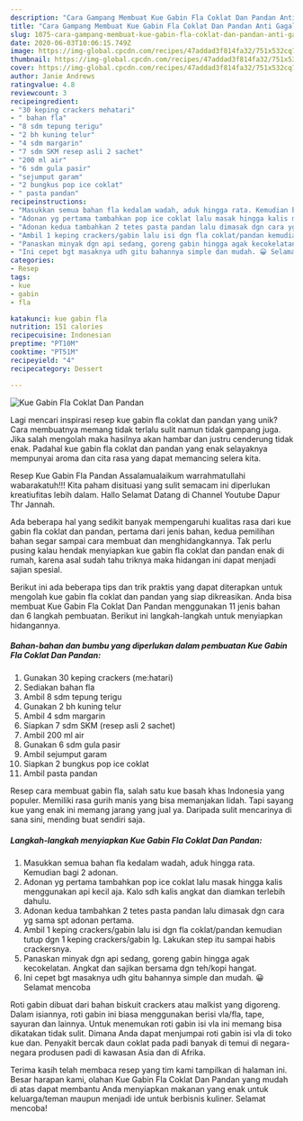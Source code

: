 ```yaml
---
description: "Cara Gampang Membuat Kue Gabin Fla Coklat Dan Pandan Anti Gagal"
title: "Cara Gampang Membuat Kue Gabin Fla Coklat Dan Pandan Anti Gagal"
slug: 1075-cara-gampang-membuat-kue-gabin-fla-coklat-dan-pandan-anti-gagal
date: 2020-06-03T10:06:15.749Z
image: https://img-global.cpcdn.com/recipes/47addad3f814fa32/751x532cq70/kue-gabin-fla-coklat-dan-pandan-foto-resep-utama.jpg
thumbnail: https://img-global.cpcdn.com/recipes/47addad3f814fa32/751x532cq70/kue-gabin-fla-coklat-dan-pandan-foto-resep-utama.jpg
cover: https://img-global.cpcdn.com/recipes/47addad3f814fa32/751x532cq70/kue-gabin-fla-coklat-dan-pandan-foto-resep-utama.jpg
author: Janie Andrews
ratingvalue: 4.8
reviewcount: 3
recipeingredient:
- "30 keping crackers mehatari"
- " bahan fla"
- "8 sdm tepung terigu"
- "2 bh kuning telur"
- "4 sdm margarin"
- "7 sdm SKM resep asli 2 sachet"
- "200 ml air"
- "6 sdm gula pasir"
- "sejumput garam"
- "2 bungkus pop ice coklat"
- " pasta pandan"
recipeinstructions:
- "Masukkan semua bahan fla kedalam wadah, aduk hingga rata. Kemudian bagi 2 adonan."
- "Adonan yg pertama tambahkan pop ice coklat lalu masak hingga kalis menggunakan api kecil aja. Kalo sdh kalis angkat dan diamkan terlebih dahulu."
- "Adonan kedua tambahkan 2 tetes pasta pandan lalu dimasak dgn cara yg sama spt adonan pertama."
- "Ambil 1 keping crackers/gabin lalu isi dgn fla coklat/pandan kemudian tutup dgn 1 keping crackers/gabin lg. Lakukan step itu sampai habis crackersnya."
- "Panaskan minyak dgn api sedang, goreng gabin hingga agak kecokelatan. Angkat dan sajikan bersama dgn teh/kopi hangat."
- "Ini cepet bgt masaknya udh gitu bahannya simple dan mudah. 😀 Selamat mencoba"
categories:
- Resep
tags:
- kue
- gabin
- fla

katakunci: kue gabin fla 
nutrition: 151 calories
recipecuisine: Indonesian
preptime: "PT10M"
cooktime: "PT51M"
recipeyield: "4"
recipecategory: Dessert

---
```



![Kue Gabin Fla Coklat Dan Pandan](https://img-global.cpcdn.com/recipes/47addad3f814fa32/751x532cq70/kue-gabin-fla-coklat-dan-pandan-foto-resep-utama.jpg)

Lagi mencari inspirasi resep kue gabin fla coklat dan pandan yang unik? Cara membuatnya memang tidak terlalu sulit namun tidak gampang juga. Jika salah mengolah maka hasilnya akan hambar dan justru cenderung tidak enak. Padahal kue gabin fla coklat dan pandan yang enak selayaknya mempunyai aroma dan cita rasa yang dapat memancing selera kita.

Resep Kue Gabin Fla Pandan Assalamualaikum warrahmatullahi wabarakatuh!!! Kita paham disituasi yang sulit semacam ini diperlukan kreatiufitas lebih dalam. Hallo Selamat Datang di Channel Youtube Dapur Thr Jannah.

Ada beberapa hal yang sedikit banyak mempengaruhi kualitas rasa dari kue gabin fla coklat dan pandan, pertama dari jenis bahan, kedua pemilihan bahan segar sampai cara membuat dan menghidangkannya. Tak perlu pusing kalau hendak menyiapkan kue gabin fla coklat dan pandan enak di rumah, karena asal sudah tahu triknya maka hidangan ini dapat menjadi sajian spesial.


Berikut ini ada beberapa tips dan trik praktis yang dapat diterapkan untuk mengolah kue gabin fla coklat dan pandan yang siap dikreasikan. Anda bisa membuat Kue Gabin Fla Coklat Dan Pandan menggunakan 11 jenis bahan dan 6 langkah pembuatan. Berikut ini langkah-langkah untuk menyiapkan hidangannya.

<!--inarticleads1-->

##### Bahan-bahan dan bumbu yang diperlukan dalam pembuatan Kue Gabin Fla Coklat Dan Pandan:

1. Gunakan 30 keping crackers (me:hatari)
1. Sediakan  bahan fla
1. Ambil 8 sdm tepung terigu
1. Gunakan 2 bh kuning telur
1. Ambil 4 sdm margarin
1. Siapkan 7 sdm SKM (resep asli 2 sachet)
1. Ambil 200 ml air
1. Gunakan 6 sdm gula pasir
1. Ambil sejumput garam
1. Siapkan 2 bungkus pop ice coklat
1. Ambil  pasta pandan


Resep cara membuat gabin fla, salah satu kue basah khas Indonesia yang populer. Memiliki rasa gurih manis yang bisa memanjakan lidah. Tapi sayang kue yang enak ini memang jarang yang jual ya. Daripada sulit mencarinya di sana sini, mending buat sendiri saja. 

<!--inarticleads2-->

##### Langkah-langkah menyiapkan Kue Gabin Fla Coklat Dan Pandan:

1. Masukkan semua bahan fla kedalam wadah, aduk hingga rata. Kemudian bagi 2 adonan.
1. Adonan yg pertama tambahkan pop ice coklat lalu masak hingga kalis menggunakan api kecil aja. Kalo sdh kalis angkat dan diamkan terlebih dahulu.
1. Adonan kedua tambahkan 2 tetes pasta pandan lalu dimasak dgn cara yg sama spt adonan pertama.
1. Ambil 1 keping crackers/gabin lalu isi dgn fla coklat/pandan kemudian tutup dgn 1 keping crackers/gabin lg. Lakukan step itu sampai habis crackersnya.
1. Panaskan minyak dgn api sedang, goreng gabin hingga agak kecokelatan. Angkat dan sajikan bersama dgn teh/kopi hangat.
1. Ini cepet bgt masaknya udh gitu bahannya simple dan mudah. 😀 Selamat mencoba


Roti gabin dibuat dari bahan biskuit crackers atau malkist yang digoreng. Dalam isiannya, roti gabin ini biasa menggunakan berisi vla/fla, tape, sayuran dan lainnya. Untuk menemukan roti gabin isi vla ini memang bisa dikatakan tidak sulit. Dimana Anda dapat menjumpai roti gabin isi vla di toko kue dan. Penyakit bercak daun coklat pada padi banyak di temui di negara-negara produsen padi di kawasan Asia dan di Afrika. 

Terima kasih telah membaca resep yang tim kami tampilkan di halaman ini. Besar harapan kami, olahan Kue Gabin Fla Coklat Dan Pandan yang mudah di atas dapat membantu Anda menyiapkan makanan yang enak untuk keluarga/teman maupun menjadi ide untuk berbisnis kuliner. Selamat mencoba!
